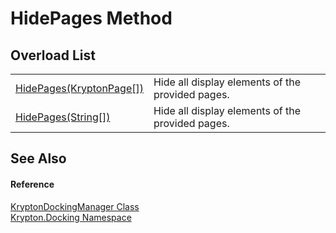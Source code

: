 # HidePages Method


## Overload List
<table>
<tr>
<td><a href="eb5bf487-5c38-2726-f7fa-bf6f06a66a50.md">HidePages(KryptonPage[])</a></td>
<td>Hide all display elements of the provided pages.</td></tr>
<tr>
<td><a href="a3db5252-6bb1-1fc1-18a8-00a4906341f9.md">HidePages(String[])</a></td>
<td>Hide all display elements of the provided pages.</td></tr>
</table>

## See Also


#### Reference
<a href="6c9c237d-95cb-a4ce-72c6-cd7684d3287e.md">KryptonDockingManager Class</a>  
<a href="98399376-cf41-9454-4b4d-4fab2ca20bc7.md">Krypton.Docking Namespace</a>  
